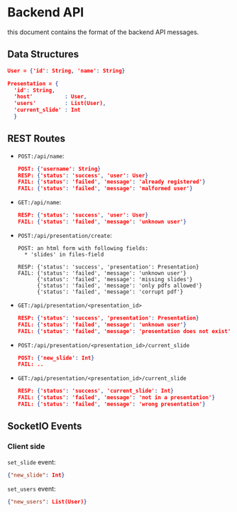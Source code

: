 # Backend API

this document contains the format of the backend API messages.

## Data Structures

```json
User = {'id': String, 'name': String}

Presentation = {
  'id': String, 
  'host'          : User,
  'users'         : List(User),
  'current_slide' : Int
  }
```

## REST Routes

* `POST:/api/name`:
  ```json
  POST: {'username': String}
  RESP: {'status': 'success', 'user': User}
  FAIL: {'status': 'failed', 'message': 'already registered'}
  FAIL: {'status': 'failed', 'message': 'malformed user'}
  ```
* `GET:/api/name`:
  ```json
  RESP: {'status': 'success', 'user': User}
  FAIL: {'status': 'failed', 'message': 'unknown user'}
  ```
* `POST:/api/presentation/create`:
  ```
  POST: an html form with following fields:
    * 'slides' in files-field

  RESP: {'status': 'success', 'presentation': Presentation}
  FAIL: {'status': 'failed', 'message': 'unknown user'}
        {'status': 'failed', 'message': 'missing slides'}
        {'status': 'failed', 'message': 'only pdfs allowed'}
        {'status': 'failed', 'message': 'corrupt pdf'}
  ```
* `GET:/api/presentation/<presentation_id>`
  ```json
  RESP: {'status': 'success', 'presentation': Presentation}
  FAIL: {'status': 'failed', 'message': 'unknown user'}
  FAIL: {'status': 'failed', 'message': 'presentation does not exist'}
  ```
* `POST:/api/presentation/<presentation_id>/current_slide`
  ```json
  POST: {'new_slide': Int}
  FAIL: ..
  ```
* `GET:/api/presentation/<presentation_id>/current_slide`
  ```json
  RESP: {'status': 'success', 'current_slide': Int}
  FAIL: {'status': 'failed', 'message': 'not in a presentation'}
  FAIL: {'status': 'failed', 'message': 'wrong presentation'}
  ```

## SocketIO Events
### Client side

`set_slide` event:
```json
{"new_slide": Int}
```

`set_users` event:
```json
{"new_users": List(User)}
```
